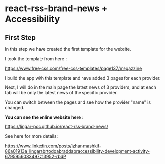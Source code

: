 # react-rss-brand-news + Accessibility


## First Step 

In this step we have created the first template for the website. 

I took the template from here : 

https://www.free-css.com/free-css-templates/page137/megazzine

I build the app with this template and have added 3 pages for each provider.

Next, I will do in the main page the latest news of 3 providers, and at 
each tab will be only the latest news of the specific provider.

You can switch between the pages and see how the provider "name" is changed.

**You can see the online website here :**

https://lingar-poc.github.io/react-rss-brand-news/ 

See here for more details:

https://www.linkedin.com/posts/izhar-mashkif-86a01913a_lingarabrtodoabraddabraccessibility-development-activity-6795956083497213952-rbdP
